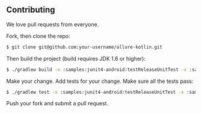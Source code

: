 ## Contributing 

We love pull requests from everyone. 

Fork, then clone the repo:

```bash
$ git clone git@github.com:your-username/allure-kotlin.git
```

Then build the project (build requires JDK 1.6 or higher):

```bash
$ ./gradlew build -x :samples:junit4-android:testReleaseUnitTest -x :samples:junit4-android:testDebugUnitTest
```

Make your change. Add tests for your change. Make sure all the tests pass:

```bash
$ ./gradlew test -x :samples:junit4-android:testReleaseUnitTest -x :samples:junit4-android:testDebugUnitTest
```

Push your fork and submit a pull request.